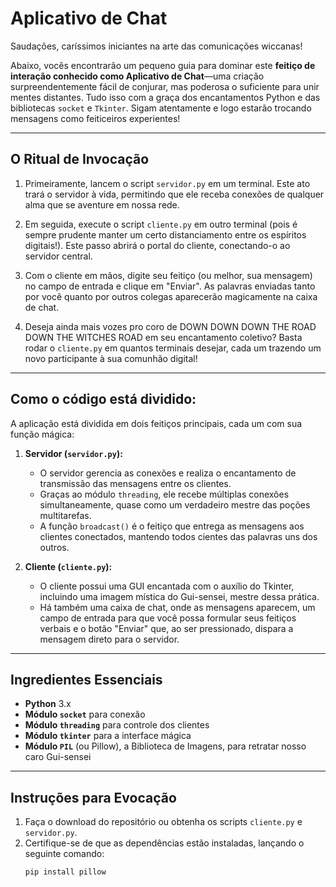 # Aplicativo de Chat

Saudações, caríssimos iniciantes na arte das comunicações wiccanas!

Abaixo, vocês encontrarão um pequeno guia para dominar este **feitiço de interação conhecido como Aplicativo de Chat**—uma criação surpreendentemente fácil de conjurar, mas poderosa o suficiente para unir mentes distantes. Tudo isso com a graça dos encantamentos Python e das bibliotecas `socket` e `Tkinter`. Sigam atentamente e logo estarão trocando mensagens como feiticeiros experientes!

---

## O Ritual de Invocação

1. Primeiramente, lancem o script `servidor.py` em um terminal. Este ato trará o servidor à vida, permitindo que ele receba conexões de qualquer alma que se aventure em nossa rede.

2. Em seguida, execute o script `cliente.py` em outro terminal (pois é sempre prudente manter um certo distanciamento entre os espíritos digitais!). Este passo abrirá o portal do cliente, conectando-o ao servidor central.

3. Com o cliente em mãos, digite seu feitiço (ou melhor, sua mensagem) no campo de entrada e clique em "Enviar". As palavras enviadas tanto por você quanto por outros colegas aparecerão magicamente na caixa de chat.

4. Deseja ainda mais vozes pro coro de DOWN DOWN DOWN THE ROAD DOWN THE WITCHES ROAD em seu encantamento coletivo? Basta rodar o `cliente.py` em quantos terminais desejar, cada um trazendo um novo participante à sua comunhão digital!

---

## Como o código está dividido:

A aplicação está dividida em dois feitiços principais, cada um com sua função mágica:

1. **Servidor (`servidor.py`):**
   - O servidor gerencia as conexões e realiza o encantamento de transmissão das mensagens entre os clientes.
   - Graças ao módulo `threading`, ele recebe múltiplas conexões simultaneamente, quase como um verdadeiro mestre das poções multitarefas.
   - A função `broadcast()` é o feitiço que entrega as mensagens aos clientes conectados, mantendo todos cientes das palavras uns dos outros.

2. **Cliente (`cliente.py`):**
   - O cliente possui uma GUI encantada com o auxílio do Tkinter, incluindo uma imagem mística do Gui-sensei, mestre dessa prática.
   - Há também uma caixa de chat, onde as mensagens aparecem, um campo de entrada para que você possa formular seus feitiços verbais e o botão "Enviar" que, ao ser pressionado, dispara a mensagem direto para o servidor.

---

## Ingredientes Essenciais

- **Python** 3.x
- **Módulo `socket`** para conexão
- **Módulo `threading`** para controle dos clientes
- **Módulo `tkinter`** para a interface mágica
- **Módulo `PIL`** (ou Pillow), a Biblioteca de Imagens, para retratar nosso caro Gui-sensei

---

## Instruções para Evocação

1. Faça o download do repositório ou obtenha os scripts `cliente.py` e `servidor.py`.
2. Certifique-se de que as dependências estão instaladas, lançando o seguinte comando:
   ```bash
   pip install pillow
